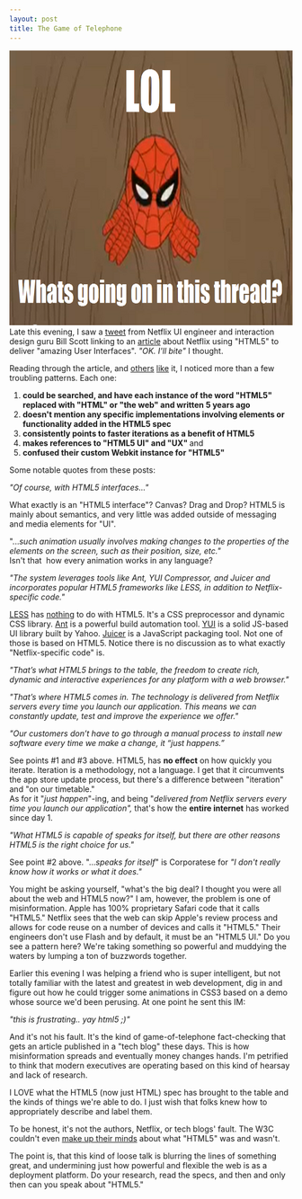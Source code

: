 ```yaml
---
layout: post
title: The Game of Telephone
---
```


<p><img src="/images/spiderman-thread-lol.png" alt="" width="775" height="489" />Late this evening, I saw a <a title="Bill Scott on Twitter" href="http://twitter.com/billwscott/status/60193547114123264">tweet</a> from Netflix UI engineer and interaction design guru Bill Scott linking to an <a title="Function Source - Netflix Feature" href="http://functionsource.com/post/netflix-feature">article</a> about Netflix using "HTML5" to deliver "amazing User Interfaces". <em>"OK. I'll bite"</em> I thought.</p>

<p>Reading through the article, and <a title="Netflix Tech Blog" href="http://techblog.netflix.com/2010/12/why-we-choose-html5-for-user.html">others</a> <a title="Mashable" href="http://on.mash.to/fmBTZ2">like</a> it, I noticed more than a few troubling patterns. Each one:</p>

<ol>
	<li><strong> could be searched, and have each instance of the word "HTML5" replaced with "HTML" or "the web" and written 5 years ago</strong></li>
	<li><strong>doesn't mention any specific implementations involving elements or functionality added in the HTML5 spec</strong></li>
	<li><strong>consistently points to faster iterations as a benefit of HTML5</strong></li>
	<li><strong>makes references to "HTML5 UI" and "UX" </strong>and</li>
	<li><strong>confused their custom Webkit instance for "HTML5"</strong></li>
</ol>

<p>Some notable quotes from these posts:</p>

<p><em>"Of course, with HTML5 interfaces..."<br /></em></p>

<p>What exactly is an "HTML5 interface"? Canvas? Drag and Drop? HTML5 is mainly about semantics, and very little was added outside of messaging and media elements for "UI".</p>

<p>"...<em>such animation usually involves making  changes to the properties of  the elements on the screen, such as their  position, size, etc."</em><br />Isn't that&nbsp;<em>&nbsp;</em>how every animation works in any language?</p>

<p><em>"The system leverages tools like Ant, YUI Compressor, and Juicer and  incorporates popular HTML5 frameworks like LESS, in addition to  Netflix-specific code."</em></p>
<p><a href="http://lesscss.org/">LESS</a> has <span style="text-decoration: underline;">nothing</span> to do with HTML5. It's a CSS preprocessor and dynamic CSS library. <a title="Apache Ant" href="http://ant.apache.org/">Ant</a> is a powerful build automation tool. <a title="YUI" href="http://developer.yahoo.com/yui/3/">YUI</a> is a solid JS-based UI library built by Yahoo. <a title="Juicer" href="http://cjohansen.no/en/ruby/juicer_a_css_and_javascript_packaging_tool">Juicer</a> is a JavaScript packaging tool. Not one of those is based on HTML5. Notice there is no discussion as to what exactly "Netflix-specific code" is.</p>

<p><em>"That&rsquo;s what HTML5 brings to the table, the freedom to create rich,  dynamic and interactive experiences for any platform with a web browser."<br /></em></p>

<p><em>"That&rsquo;s where HTML5 comes in. The technology is delivered from Netflix  servers every time you launch our application. This means we can  constantly update, test and improve the experience we offer."</em></p>

<p><em>"Our customers don&rsquo;t have to go through a manual process to install new software every time we make a change, it &ldquo;just happens.&rdquo;</em></p>

<p>See points #1 and #3 above. HTML5, has <strong>no effect</strong> on how quickly you iterate. Iteration is a methodology, not a language. I get that it circumvents the app store update process, but there's a difference between "iteration" and "on our timetable."<br />As for it "<em>just happen</em>"-ing, and being "<em>delivered from Netflix  servers every time you launch our application", </em>that's how the <strong>entire internet</strong> has worked since day 1.</p>

<p><em>"What HTML5 is capable of speaks for itself, but there are other reasons HTML5 is the right choice for us."</em></p>

<p>See point #2 above. "...<em>speaks for itself</em>" is Corporatese for<em> "I don't really know how it works or what it does."</em></p>

<p>You might be asking yourself, "what's the big deal? I thought you were all about the web and HTML5 now?" I am, however, the problem is one of misinformation. Apple has 100% proprietary Safari code that it calls "HTML5." Netflix sees that the web can skip Apple's review process and allows for code reuse on a number of devices and calls it "HTML5." Their engineers don't use Flash and by default, it must be an "HTML5 UI." Do you see a pattern here? We're taking something so powerful and muddying the waters by lumping a ton of buzzwords together.</p>

<p>Earlier this evening I was helping a friend who is super intelligent, but not totally familiar with the latest and greatest in web development, dig in and figure out how he could trigger some animations in CSS3 based on a demo whose source we'd been perusing. At one point he sent this IM:</p>

<p><em>"this is frustrating.. yay html5 ;)" </em></p>

<p>And it's not his fault. It's the kind of game-of-telephone fact-checking that gets an article published in a "tech blog" these days. This is how misinformation spreads and eventually money changes hands. I'm petrified to think that modern executives are operating based on this kind of hearsay and lack of research.</p>

<p>I LOVE what the HTML5 (now just HTML) spec has brought to the table and the kinds of things we're able to do. I just wish that folks knew how to appropriately describe and label them.</p> 

<p>To be honest, it's not the authors, Netflix, or tech blogs' fault. The W3C couldn't even <a href="http://adactio.com/journal/4289/">make up their minds</a> about what "HTML5" was and wasn't.</p>

<p>The point is, that this kind of loose talk is blurring the lines of something great, and undermining just how powerful and flexible the web is as a deployment platform. Do your research, read the specs, and then and only then can you speak about "HTML5."</p>